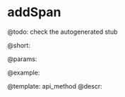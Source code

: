 addSpan
=============


@todo:
	check the autogenerated stub

@short:
	

@params:





@example:

@template:	api_method
@descr:

